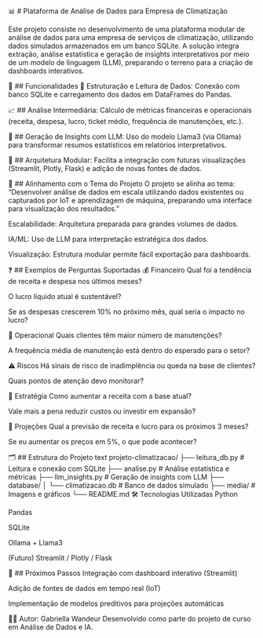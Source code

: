 📊 # Plataforma de Análise de Dados para Empresa de Climatização

Este projeto consiste no desenvolvimento de uma plataforma modular de análise de dados para uma empresa de serviços de climatização, utilizando dados simulados armazenados em um banco SQLite. A solução integra extração, análise estatística e geração de insights interpretativos por meio de um modelo de linguagem (LLM), preparando o terreno para a criação de dashboards interativos.

🧩 ## Funcionalidades
📂 Estruturação e Leitura de Dados: Conexão com banco SQLite e carregamento dos dados em DataFrames do Pandas.

📈 ## Análise Intermediária: Cálculo de métricas financeiras e operacionais (receita, despesa, lucro, ticket médio, frequência de manutenções, etc.).

🤖 ## Geração de Insights com LLM: Uso do modelo Llama3 (via Ollama) para transformar resumos estatísticos em relatórios interpretativos.

🧱 ## Arquitetura Modular: Facilita a integração com futuras visualizações (Streamlit, Plotly, Flask) e adição de novas fontes de dados.

🎯 ## Alinhamento com o Tema do Projeto
O projeto se alinha ao tema:
“Desenvolver análise de dados em escala utilizando dados existentes ou capturados por IoT e aprendizagem de máquina, preparando uma interface para visualização dos resultados.”

Escalabilidade: Arquitetura preparada para grandes volumes de dados.

IA/ML: Uso de LLM para interpretação estratégica dos dados.

Visualização: Estrutura modular permite fácil exportação para dashboards.

❓ ## Exemplos de Perguntas Suportadas
💰 Financeiro
Qual foi a tendência de receita e despesa nos últimos meses?

O lucro líquido atual é sustentável?

Se as despesas crescerem 10% no próximo mês, qual seria o impacto no lucro?

🔧 Operacional
Quais clientes têm maior número de manutenções?

A frequência média de manutenção está dentro do esperado para o setor?

⚠️ Riscos
Há sinais de risco de inadimplência ou queda na base de clientes?

Quais pontos de atenção devo monitorar?

🚀 Estratégia
Como aumentar a receita com a base atual?

Vale mais a pena reduzir custos ou investir em expansão?

📅 Projeções
Qual a previsão de receita e lucro para os próximos 3 meses?

Se eu aumentar os preços em 5%, o que pode acontecer?

🗂️ ## Estrutura do Projeto
text
projeto-climatizacao/
├── leitura_db.py          # Leitura e conexão com SQLite
├── analise.py             # Análise estatística e métricas
├── llm_insights.py        # Geração de insights com LLM
├── database/
│   └── climatizacao.db    # Banco de dados simulado
├── media/                 # Imagens e gráficos
└── README.md
🛠️ Tecnologias Utilizadas
Python

Pandas

SQLite

Ollama + Llama3

(Futuro) Streamlit / Plotly / Flask

📌 ## Próximos Passos
Integração com dashboard interativo (Streamlit)

Adição de fontes de dados em tempo real (IoT)

Implementação de modelos preditivos para projeções automáticas

👨‍💻 Autor: Gabriella Wandeur
Desenvolvido como parte do projeto de curso em Análise de Dados e IA.